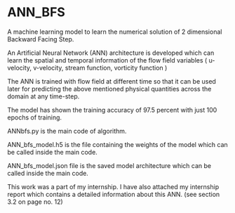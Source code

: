 # ANN_BFS
A machine learning model to learn the numerical solution of 2 dimensional Backward Facing Step.

An Artificial Neural Network (ANN) architecture is developed which can learn the spatial and temporal information of the flow field variables ( u-velocity, v-velocity, stream function, vorticity function ) 

The ANN is trained with flow field at different time so that it can be used later for predicting the above mentioned physical quantities across the domain at any time-step.

The model has shown the training accuracy of 97.5 percent with just 100 epochs of training.

ANNbfs.py is the main code of algorithm.

ANN_bfs_model.h5 is the file containing the weights of the model which can be called inside the main code.

ANN_bfs_model.json file is the saved model architecture which can be called inside the main code.

This work was a part of my internship. I have also attached my internship report which contains a detailed information about this ANN.  (see section 3.2 on page no. 12)
